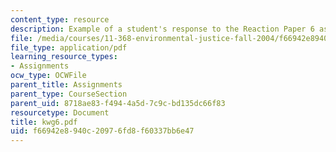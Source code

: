 ```yaml
---
content_type: resource
description: Example of a student's response to the Reaction Paper 6 assignment.
file: /media/courses/11-368-environmental-justice-fall-2004/f66942e8940c20976fd8f60337bb6e47_kwg6.pdf
file_type: application/pdf
learning_resource_types:
- Assignments
ocw_type: OCWFile
parent_title: Assignments
parent_type: CourseSection
parent_uid: 8718ae83-f494-4a5d-7c9c-bd135dc66f83
resourcetype: Document
title: kwg6.pdf
uid: f66942e8-940c-2097-6fd8-f60337bb6e47
---
```

